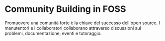 # Community Building in FOSS
Promuovere una comunità forte è la chiave del successo dell'open source. I manutentori e i collaboratori collaborano attraverso discussioni sui problemi, documentazione, eventi e tutoraggio.
